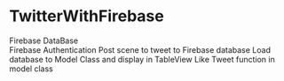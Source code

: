 # TwitterWithFirebase
Firebase DataBase  
Firebase Authentication
Post scene to tweet to Firebase database
Load database to Model Class and display in TableView 
Like Tweet function in model class


